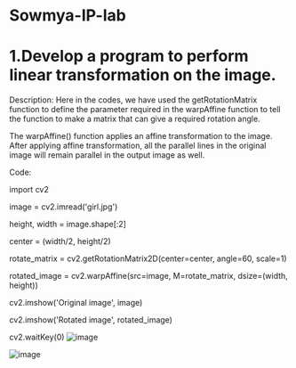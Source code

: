 # Sowmya-IP-lab
# 1.Develop a program to perform linear transformation on the image.

Description: Here in the codes, we have used the getRotationMatrix function to define the parameter required in the warpAffine function to tell the function to make a matrix that can give a required rotation angle.

The warpAffine() function applies an affine transformation to the image. After applying affine transformation, all the parallel lines in the original image will remain parallel in the output image as well.

Code:

import cv2

image = cv2.imread('girl.jpg')

height, width = image.shape[:2]

center = (width/2, height/2)

rotate_matrix = cv2.getRotationMatrix2D(center=center, angle=60, scale=1)

rotated_image = cv2.warpAffine(src=image, M=rotate_matrix, dsize=(width, height))

cv2.imshow('Original image', image)

cv2.imshow('Rotated image', rotated_image)

cv2.waitKey(0)
![image](https://user-images.githubusercontent.com/95745982/148336633-3ecc575b-42cf-46b7-8561-6ed81d64c296.png)


![image](https://user-images.githubusercontent.com/95745982/148336665-561a9d79-35ed-466b-8a70-9d67a882f6ad.png)
